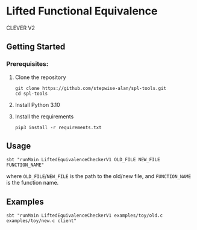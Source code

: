 # Lifted Functional Equivalence
CLEVER V2

## Getting Started
### Prerequisites:
1. Clone the repository
   ```shell
   git clone https://github.com/stepwise-alan/spl-tools.git
   cd spl-tools
   ```

2. Install Python 3.10

3. Install the requirements
   ```shell
   pip3 install -r requirements.txt
   ```

## Usage
```shell
sbt "runMain LiftedEquivalenceCheckerV1 OLD_FILE NEW_FILE FUNCTION_NAME"
```
where `OLD_FILE`/`NEW_FILE` is the path to the old/new file, and `FUNCTION_NAME` is the function name.

## Examples
```shell
sbt "runMain LiftedEquivalenceCheckerV1 examples/toy/old.c examples/toy/new.c client"
```